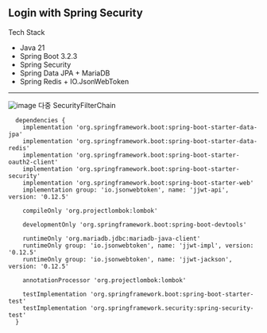 ## Login with Spring Security

Tech Stack
- Java 21
- Spring Boot 3.2.3
- Spring Security
- Spring Data JPA + MariaDB
- Spring Redis + IO.JsonWebToken
---

![image](https://github.com/hoi-82/login-exam/assets/155609128/52f20e77-a510-417b-af23-db8935adecec)
다중 SecurityFilterChain

```
  dependencies {
  	implementation 'org.springframework.boot:spring-boot-starter-data-jpa'
  	implementation 'org.springframework.boot:spring-boot-starter-data-redis'
  	implementation 'org.springframework.boot:spring-boot-starter-oauth2-client'
  	implementation 'org.springframework.boot:spring-boot-starter-security'
  	implementation 'org.springframework.boot:spring-boot-starter-web'
  	implementation group: 'io.jsonwebtoken', name: 'jjwt-api', version: '0.12.5'
  
  	compileOnly 'org.projectlombok:lombok'
  
  	developmentOnly 'org.springframework.boot:spring-boot-devtools'
  
  	runtimeOnly 'org.mariadb.jdbc:mariadb-java-client'
  	runtimeOnly group: 'io.jsonwebtoken', name: 'jjwt-impl', version: '0.12.5'
  	runtimeOnly group: 'io.jsonwebtoken', name: 'jjwt-jackson', version: '0.12.5'
  
  	annotationProcessor 'org.projectlombok:lombok'
  
  	testImplementation 'org.springframework.boot:spring-boot-starter-test'
  	testImplementation 'org.springframework.security:spring-security-test'
  }
```
